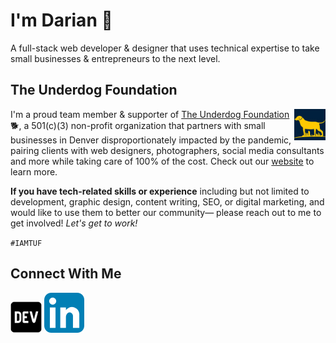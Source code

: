 # I'm Darian 👋

A full-stack web developer & designer that uses technical expertise to take small businesses & entrepreneurs to the next level. 

## The Underdog Foundation
<img src="TUFlogo_square_small.png" alt="TUF Logo" align="right" style="width:10%">

I'm a proud team member & supporter of [The Underdog Foundation](https://theunderdogfoundation.org/):dog2:, a 501(c)(3) non-profit organization that partners with small businesses in Denver disproportionately impacted by the pandemic, pairing clients with web designers, photographers, social media consultants and more while taking care of 100% of the cost. Check out our [website](https://theunderdogfoundation.org/) to learn more. 

**If you have tech-related skills or experience** including but not limited to development, graphic design, content writing, SEO, or digital marketing, and would like to use them to better our community— please reach out to me to get involved! _Let's get to work!_

`#IAMTUF`

## Connect With Me


[![DEV](/dev.png)](https://dev.to/darnocer) [![linkedin](/linkedin.png)](https://www.linkedin.com/in/darian-nocera/)
